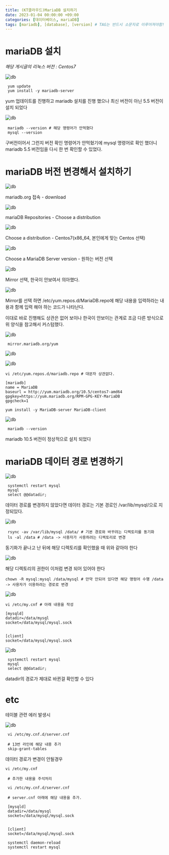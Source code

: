 ```yaml
---
title: (KT클라우드)MariaDB 설치하기
date: 2023-01-04 00:00:00 +09:00
categories: [데이터베이스, mariaDB]
tags: [mariadb], [database], [version] # TAG는 반드시 소문자로 이루어져야함!
---
```


# mariaDB 설치

*해당 게시글의 리눅스 버전 : Centos7* 

![db](./assets/img/mariadb/db01.png)

```
 yum update
 yum install -y mariadb-server 
```

yum 업데이트를 진행하고 mariadb 설치를 진행 했으나 최신 버전이 아닌 5.5 버전이 설치 되었다

![db](./assets/img/mariadb/db02.png)

```
 mariadb --version # 해당 명령어가 안먹혔다
 mysql --version
```

구버전이어서 그런지 버전 확인 명령어가 안먹혔기에 mysql 명령어로 확인 했더니 mariadb 5.5 버전임을 다시 한 번 확인할 수 있었다.

# mariaDB 버전 변경해서 설치하기

![db](./assets/img/mariadb/db03.png)

mariadb.org 접속 - download

![db](./assets/img/mariadb/db04.png)

mariaDB Repositories - Choose a distribution

![db](./assets/img/mariadb/db05.png)

Choose a distribution - Centos7(x86_64, 본인에게 맞는 Centos 선택)

![db](./assets/img/mariadb/db06.png)

Choose a MariaDB Server version - 원하는 버전 선택

![db](./assets/img/mariadb/db07.png)

Mirror 선택, 한국이 안보여서 의아했다.

![db](./assets/img/mariadb/db08.png)

Mirror를 선택 하면 /etc/yum.repos.d/MariaDB.repo에 해당 내용을 입력하라는 내용과 함께 입력 해야 하는 코드가 나타난다.

이대로 바로 진행해도 상관은 없어 보이나 한국이 안보이는 관계로 조금 다른 방식으로 위 양식을 참고해서 커스텀했다.

![db](./assets/img/mariadb/db09.png)

```
 mirror.mariadb.org/yum
```

![db](./assets/img/mariadb/db10.png)

![db](./assets/img/mariadb/db11.png)

```
vi /etc/yum.repos.d/mariadb.repo # 대문자 상관없다.

[mariadb]
name = MariaDB
baseurl = http://yum.mariadb.org/10.5/centos7-amd64
gpgkey=https://yum.mariadb.org/RPM-GPG-KEY-MariaDB
gpgcheck=1

yum install -y MariaDB-server MariaDB-client
```
![db](./assets/img/mariadb/db12.png)

```
 mariadb --version
```

mariadb 10.5 버전이 정상적으로 설치 되었다

# mariaDB 데이터 경로 변경하기

![db](./assets/img/mariadb/db13.png)

```
 systemctl restart mysql
 mysql
 select @@datadir; 
```

데이터 경로를 변경하지 않았다면 데이터 경로는 기본 경로인 /var/lib/mysql/으로 지정되있다.

![db](./assets/img/mariadb/db14.png)

```
 rsync -av /var/lib/mysql /data/ # 기본 경로와 바꾸려는 디렉토리를 동기화
 ls -al /data # /data -> 사용자가 사용하려는 디렉토리로 변경
```
동기화가 끝나고 난 뒤에 해당 디렉토리를 확인했을 때 위와 같아야 한다

![db](./assets/img/mariadb/db16.png)

해당 디렉토리의 권한이 이처럼 변경 되어 있어야 한다

```
chown -R mysql:mysql /data/mysql # 만약 안되어 있다면 해당 명렁어 수행 /data -> 사용자가 이용하려는 경로로 변경
```

![db](./assets/img/mariadb/db16.png)

```
vi /etc/my.cnf # 아래 내용을 작성

[mysqld]
datadir=/data/mysql
socket=/data/mysql/mysql.sock


[client]
socket=/data/mysql/mysql.sock
```

![db](./assets/img/mariadb/db18.png)

```
 systemctl restart mysql
 mysql
 select @@datadir; 
```

datadir의 경로가 제대로 바뀐걸 확인할 수 있다

# etc

테이블 관련 에러 발생시

![db](./assets/img/mariadb/db19.png)

```
 vi /etc/my.cnf.d/server.cnf

 # 13번 라인에 해당 내용 추가
 skip-grant-tables
```

데이터 경로가 변경이 안될경우

```
vi /etc/my.cnf

 # 추가한 내용을 주석처리
 
 vi /etc/my.cnf.d/server.cnf

 # server.cnf 아래에 해당 내용을 추가.

 [mysqld]
 datadir=/data/mysql
 socket=/data/mysql/mysql.sock


 [client]
 socket=/data/mysql/mysql.sock

 systemctl daemon-reload
 systemctl restart mysql
```